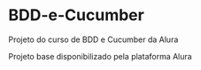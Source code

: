 # BDD-e-Cucumber
Projeto do curso de BDD e Cucumber da Alura

Projeto base disponibilizado pela plataforma Alura
